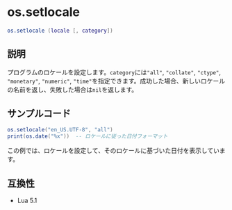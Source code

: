 # os.setlocale

```lua
os.setlocale (locale [, category])
```

## 説明

プログラムのロケールを設定します。`category`には`"all"`, `"collate"`, `"ctype"`, `"monetary"`, `"numeric"`, `"time"`を指定できます。成功した場合、新しいロケールの名前を返し、失敗した場合は`nil`を返します。

## サンプルコード

```lua
os.setlocale("en_US.UTF-8", "all")
print(os.date("%x"))  -- ロケールに従った日付フォーマット
```

この例では、ロケールを設定して、そのロケールに基づいた日付を表示しています。

## 互換性

- Lua 5.1